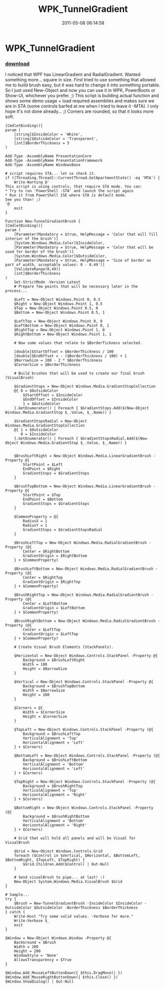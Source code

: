 ﻿---
pid:            2664
parent:         0
children:       
poster:         BartekB
title:          WPK_TunnelGradient
date:           2011-05-08 06:14:58
description:    I noticed that WPF has LinearGradient and RadialGradient. Wanted something more... square in size. First tried to use something that allowed me to build brush easy, but it was hard to change it into something portable. So I just used New-Object and now you can use it in WPK, PowerBoots or Show-UI, whichever you prefer. ;) This script is building actual function and shows some demo usage + load required assemblies and makes sure we are in STA (some controls barfed at me when I tried to leave it -MTA). I only hope it's not done already... ;) Corners are rounded, so that it looks more soft.	
format:         posh
---

# WPK_TunnelGradient

### [download](2664.ps1)  

I noticed that WPF has LinearGradient and RadialGradient. Wanted something more... square in size. First tried to use something that allowed me to build brush easy, but it was hard to change it into something portable. So I just used New-Object and now you can use it in WPK, PowerBoots or Show-UI, whichever you prefer. ;) This script is building actual function and shows some demo usage + load required assemblies and makes sure we are in STA (some controls barfed at me when I tried to leave it -MTA). I only hope it's not done already... ;) Corners are rounded, so that it looks more soft.	

```posh
[CmdletBinding()]
param (
    [string]$InsideColor = 'White',
    [string]$OutsideColor = 'Transparent',
    [int]$BorderThickness = 5
)

Add-Type -AssemblyName PresentationCore
Add-Type -AssemblyName PresentationFramework
Add-Type -AssemblyName WindowsBase

# script requires STA... let us check it.
if ([Threading.Thread]::CurrentThread.GetApartmentState() -eq 'MTA') {
    Write-Warning @'
This script is using controls, that require STA mode. You can:
* Try to run 'PowerShell -STA' and launch the script again
* Run it from PowerShell ISE where STA is default mode.
See you than! ;)
'@
    exit
}

Function New-TunnelGradientBrush {
[CmdletBinding()]
param (
    [Parameter(Mandatory = $true, HelpMessage = 'Color that will fill interior of the brush')]
    [System.Windows.Media.Color]$InsideColor,
    [Parameter(Mandatory = $true, HelpMessage = 'Color that will be used for border of the brush')]
    [System.Windows.Media.Color]$OutsideColor,
    [Parameter(Mandatory = $true, HelpMessage = 'Size of border as part of width, acceptable values: 0 - 0.49')]
    [ValidateRange(0,49)]
    [int]$BorderThickness
)
    Set-StrictMode -Version Latest
    # Prepare few points that will be necessary later in the process...
    
    $Left = New-Object Windows.Point 0, 0.5
    $Right = New-Object Windows.Point 1, 0.5
    $Top = New-Object Windows.Point 0.5, 0
    $Bottom = New-Object Windows.Point 0.5, 1

    $LeftTop = New-Object Windows.Point 0, 0
    $LeftBottom = New-Object Windows.Point 0, 1
    $RightTop = New-Object Windows.Point 1, 0
    $RightBottom = New-Object Windows.Point 1, 1
    
    # Now some values that relate to $BorderTickness selected.
    
    [double]$StartOffset = $BorderThickness / 100
    [double]$EndOffset = - ($BorderThickness / 100) + 1
    $NarrowSize = 100 - 2 * $BorderThickness
    $CornerSize = $BorderThickness
 
    # Build brushes that will be used to create our final brush (VisualBrush)
    
    $GradientStops = New-Object Windows.Media.GradientStopCollection
    @{ 0 = $OutsideColor
        $StartOffset = $InsideColor
        $EndOffset = $InsideColor
        1 = $OutsideColor
    }.GetEnumerator() | Foreach { $GradientStops.Add($(New-Object Windows.Media.GradientStop $_.Value, $_.Name)) }

    $GradientStopsRadial = New-Object Windows.Media.GradientStopCollection
    @{ 1 = $OutsideColor
       0 = $InsideColor
    }.GetEnumerator() | Foreach { $GradientStopsRadial.Add($(New-Object Windows.Media.GradientStop $_.Value, $_.Name)) }
    
    
    $BrushLeftRight = New-Object Windows.Media.LinearGradientBrush -Property @{ 
        StartPoint = $Left 
        EndPoint = $Right 
        GradientStops = $GradientStops
    }

    $BrushTopBottom = New-Object Windows.Media.LinearGradientBrush -Property @{ 
        StartPoint = $Top
        EndPoint = $Bottom 
        GradientStops = $GradientStops
    }
    
    $CommonProperty = @{
        RadiusX = 1 
        RadiusY = 1 
        GradientStops = $GradientStopsRadial
    }

    $BrushLeftTop = New-Object Windows.Media.RadialGradientBrush -Property (@{ 
        Center = $RightBottom 
        GradientOrigin = $RightBottom 
    } + $CommonProperty)

    $BrushLeftBottom = New-Object Windows.Media.RadialGradientBrush -Property (@{ 
        Center = $RightTop 
        GradientOrigin = $RightTop 
    } + $CommonProperty)
        
    $BrushRightTop = New-Object Windows.Media.RadialGradientBrush -Property (@{ 
        Center = $LeftBottom 
        GradientOrigin = $LeftBottom
    } + $CommonProperty)

    $BrushRightBottom = New-Object Windows.Media.RadialGradientBrush -Property (@{ 
        Center = $LeftTop 
        GradientOrigin = $LeftTop
    } + $CommonProperty)
    
    # Create Visual Brush Elements (StackPanels).

    $Horizontal = New-Object Windows.Controls.StackPanel -Property @{
        Background = $BrushLeftRight 
        Width = 100 
        Height = $NarrowSize
    }
    
    $Vertical = New-Object Windows.Controls.StackPanel -Property @{
        Background = $BrushTopBottom 
        Width = $NarrowSize 
        Height = 100
    }
    
    $Corners = @{
        Width = $CornerSize 
        Height = $CornerSize
    }
    
    $TopLeft = New-Object Windows.Controls.StackPanel -Property (@{
        Background = $BrushLeftTop 
        VerticalAlignment = 'Top' 
        HorizontalAlignment = 'Left'
    } + $Corners)

    $BottomLeft = New-Object Windows.Controls.StackPanel -Property (@{
        Background = $BrushLeftBottom 
        VerticalAlignment = 'Bottom' 
        HorizontalAlignment = 'Left'
    } + $Corners)

    $TopRight = New-Object Windows.Controls.StackPanel -Property (@{
        Background = $BrushRightTop 
        VerticalAlignment = 'Top' 
        HorizontalAlignment = 'Right'
    } + $Corners)

    $BottomRight = New-Object Windows.Controls.StackPanel -Property (@{
        Background = $BrushRightBottom 
        VerticalAlignment = 'Bottom' 
        HorizontalAlignment = 'Right'
    } + $Corners)
    
    # Grid that will hold all panels and will be Visual for VisualBrush

    $Grid = New-Object Windows.Controls.Grid
    foreach ($Control in $Vertical, $Horizontal, $BottomLeft, $BottomRight, $TopLeft, $TopRight) {
        $Grid.Children.Add($Control) | Out-Null
    }

    # Send visualBrush to pipe... at last! :)
    New-Object System.Windows.Media.VisualBrush $Grid    
}

# Sample...
try {
    $Brush = New-TunnelGradientBrush -InsideColor $InsideColor -OutsideColor $OutsideColor -BorderThickness $BorderThickness
} catch {
    Write-Host "Try some valid values. -Verbose for more."
    Write-Verbose $_
    exit
}

$Window = New-Object Windows.Window -Property @{
    BackGround = $Brush
    Width = 200
    Height = 200
    WindowStyle = 'None'
    AllowsTransparency = $True
}

$Window.Add_MouseLeftButtonDown({ $this.DragMove() })
$Window.Add_MouseRightButtonDown({ $this.Close() })
$Window.ShowDialog() | Out-Null
```
